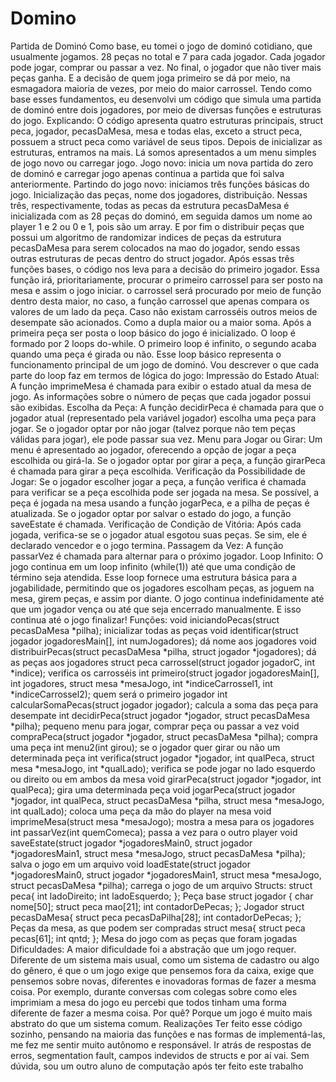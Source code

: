 # Domino
 

Partida de Dominó
Como base, eu tomei o jogo de dominó cotidiano, que usualmente
jogamos.
28 peças no total e 7 para cada jogador. Cada jogador pode jogar, comprar
ou passar a vez. No final, o jogador que não tiver mais peças ganha. E a
decisão de quem joga primeiro se dá por meio, na esmagadora maioria de
vezes, por meio do maior carrossel.
Tendo como base esses fundamentos, eu desenvolvi um código que
simula uma partida de dominó entre dois jogadores, por meio de diversas
funções e estruturas do jogo.
Explicando:
O código apresenta quatro estruturas principais, struct peca, jogador,
pecasDaMesa, mesa e todas elas, exceto a struct peca, possuem a struct
peca como variável de seus tipos.
Depois de inicializar as estruturas, entramos na mais. Lá somos
apresentados a um menu simples de jogo novo ou carregar jogo. Jogo
novo: inicia um nova partida do zero de dominó e carregar jogo apenas
continua a partida que foi salva anteriormente.
Partindo do jogo novo: iniciamos três funções básicas do jogo. Inicialização
das peças, nome dos jogadores, distribuição.
Nessas três, respectivamente, todas as pecas da estrutura pecasDaMesa
é inicializada com as 28 peças do dominó, em seguida damos um nome ao
player 1 e 2 ou 0 e 1, pois são um array. E por fim o distribuir peças que
possui um algoritmo de randomizar indices de peças da estrutura
pecasDaMesa para serem colocados na mao do jogador, sendo essas
outras estruturas de pecas dentro do struct jogador.
Após essas três funções bases, o código nos leva para a decisão do
primeiro jogador. Essa função irá, prioritariamente, procurar o primeiro
carrossel para ser posto na mesa e assim o jogo iniciar. o carrossel será
procurado por meio de função dentro desta maior, no caso, a função
carrossel que apenas compara os valores de um lado da peça.
Caso não existam carrosséis outros meios de desempate são acionados.
Como a dupla maior ou a maior soma.
Após a primeira peça ser posta o loop básico do jogo é inicializado.
O loop é formado por 2 loops do-while. O primeiro loop é infinito, o
segundo acaba quando uma peça é girada ou não.
Esse loop básico representa o funcionamento principal de um jogo de
dominó. Vou descrever o que cada parte do loop faz em termos de lógica
do jogo:
Impressão do Estado Atual:
A função imprimeMesa é chamada para exibir o estado atual da mesa de
jogo.
As informações sobre o número de peças que cada jogador possui são
exibidas.
Escolha da Peça:
A função decidirPeca é chamada para que o jogador atual (representado
pela variável jogador) escolha uma peça para jogar.
Se o jogador optar por não jogar (talvez porque não tem peças válidas
para jogar), ele pode passar sua vez.
Menu para Jogar ou Girar:
Um menu é apresentado ao jogador, oferecendo a opção de jogar a peça
escolhida ou girá-la.
Se o jogador optar por girar a peça, a função girarPeca é chamada para
girar a peça escolhida.
Verificação da Possibilidade de Jogar:
Se o jogador escolher jogar a peça, a função verifica é chamada para
verificar se a peça escolhida pode ser jogada na mesa.
Se possível, a peça é jogada na mesa usando a função jogarPeca, e a
pilha de peças é atualizada.
Se o jogador optar por salvar o estado do jogo, a função saveEstate é
chamada.
Verificação de Condição de Vitória:
Após cada jogada, verifica-se se o jogador atual esgotou suas peças. Se
sim, ele é declarado vencedor e o jogo termina.
Passagem da Vez:
A função passarVez é chamada para alternar para o próximo jogador.
Loop Infinito:
O jogo continua em um loop infinito (while(1)) até que uma condição de
término seja atendida.
Esse loop fornece uma estrutura básica para a jogabilidade, permitindo
que os jogadores escolham peças, as joguem na mesa, girem peças, e
assim por diante. O jogo continua indefinidamente até que um jogador
vença ou até que seja encerrado manualmente.
E isso continua até o jogo finalizar!
Funções:
void iniciandoPecas(struct pecasDaMesa *pilha);
inicializar todas as peças
void identificar(struct jogador jogadoresMain[], int numJogadores);
dá nome aos jogadores
void distribuirPecas(struct pecasDaMesa *pilha, struct jogador *jogadores);
dá as peças aos jogadores
struct peca carrossel(struct jogador jogadorC, int *indice);
verifica os carrosséis
int primeiro(struct jogador jogadoresMain[], int jogadores, struct mesa
*mesaJogo,
int *indiceCarrossel1, int *indiceCarrossel2);
quem será o primeiro jogador
int calcularSomaPecas(struct jogador jogador);
calcula a soma das peça para desempate
int decidirPeca(struct jogador *jogador, struct pecasDaMesa *pilha);
pequeno menu para jogar, comprar peça ou passar a vez
void compraPeca(struct jogador *jogador, struct pecasDaMesa *pilha);
compra uma peça
int menu2(int girou);
se o jogador quer girar ou não um determinada peça
int verifica(struct jogador *jogador, int qualPeca, struct mesa *mesaJogo,
int *qualLado);
verifica se pode jogar no lado esquerdo ou direito ou em ambos da
mesa
void girarPeca(struct jogador *jogador, int qualPeca);
gira uma determinada peça
void jogarPeca(struct jogador *jogador, int qualPeca, struct pecasDaMesa
*pilha, struct mesa *mesaJogo, int qualLado);
coloca uma peça da mão do player na mesa
void imprimeMesa(struct mesa *mesaJogo);
mostra a mesa para os jogadores
int passarVez(int quemComeca);
passa a vez para o outro player
void saveEstate(struct jogador *jogadoresMain0, struct jogador
*jogadoresMain1, struct mesa *mesaJogo, struct pecasDaMesa *pilha);
salva o jogo em um arquivo
void loadEstate(struct jogador *jogadoresMain0, struct jogador
*jogadoresMain1, struct mesa *mesaJogo, struct pecasDaMesa *pilha);
carrega o jogo de um arquivo
Structs:
struct peca{
int ladoDireito;
int ladoEsquerdo;
};
Peça base
struct jogador {
char nome[50];
struct peca mao[21];
int contadorDePecas;
};
Jogador
struct pecasDaMesa{
struct peca pecasDaPilha[28];
int contadorDePecas;
};
Peças da mesa, as que podem ser compradas
struct mesa{
struct peca pecas[61];
int qntd;
};
Mesa do jogo com as peças que foram jogadas
Dificuldades:
A maior dificuldade foi a abstração que um jogo requer. Diferente de um
sistema mais usual, como um sistema de cadastro ou algo do gênero, é
que o um jogo exige que pensemos fora da caixa, exige que pensemos
sobre novas, diferentes e inovadoras formas de fazer a mesma coisa. Por
exemplo, durante conversas com colegas sobre como eles imprimiam a
mesa do jogo eu percebi que todos tinham uma forma diferente de fazer a
mesma coisa. Por quê? Porque um jogo é muito mais abstrato do que um
sistema comum.
Realizações
Ter feito esse código sozinho, pensando na maioria das funções e nas
formas de implementá-las, me fez me sentir muito autônomo e
responsável. Ir atrás de respostas de erros, segmentation fault, campos
indevidos de structs e por aí vai.
Sem dúvida, sou um outro aluno de computação após ter feito este
trabalho

